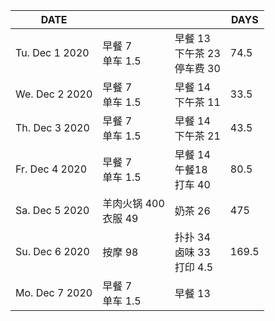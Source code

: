 | DATE           |         |    |DAYS
| -------------|-------------| -----|---
| Tu. Dec 1  2020      | 早餐 7<br>单车 1.5 | 早餐 13<br>下午茶 23<br>停车费 30 | 74.5
| We. Dec 2  2020      | 早餐 7<br>单车 1.5| 早餐 14<br>下午茶 11 |33.5
| Th. Dec 3  2020      | 早餐 7<br>单车 1.5 | 早餐 14<br>下午茶 21 |43.5  
| Fr. Dec 4  2020      | 早餐 7<br>单车 1.5| 早餐 14<br>午餐18<br>打车 40 |80.5
| Sa. Dec 5  2020      | 羊肉火锅 400 <br>衣服 49        | 奶茶 26 <br> |475
| Su. Dec 6  2020      | 按摩 98                | 扑扑 34 <br>卤味 33<br> 打印 4.5<br>|169.5
| Mo. Dec 7  2020      | 早餐 7<br>单车 1.5| 早餐 13
